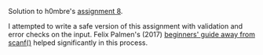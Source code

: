 Solution to h0mbre's [assignment 8](https://github.com/h0mbre/Learning-C/tree/master/Assignment-08).

I attempted to write a safe version of this assignment with validation and error checks on the input.
Felix Palmen's (2017) [beginners' guide away from scanf()](https://www.sekrit.de/webdocs/c/beginners-guide-away-from-scanf.html) helped significantly in this process.
